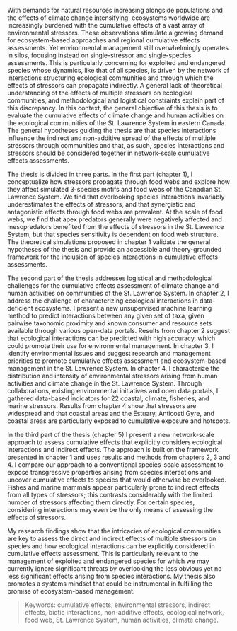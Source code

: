 With demands for natural resources increasing alongside populations and the effects of climate change intensifying, ecosystems worldwide are increasingly burdened with the cumulative effects of a vast array of environmental stressors. These observations stimulate a growing demand for ecosystem-based approaches and regional cumulative effects assessments. Yet environmental management still overwhelmingly operates in silos, focusing instead on single-stressor and single-species assessments. This is particularly concerning for exploited and endangered species whose dynamics, like that of all species, is driven by the network of interactions structuring ecological communities and through which the effects of stressors can propagate indirectly. A general lack of theoretical understanding of the effects of multiple stressors on ecological communities, and methodological and logistical constraints explain part of this discrepancy. In this context, the general objective of this thesis is to evaluate the cumulative effects of climate change and human activities on the ecological communities of the St. Lawrence System in eastern Canada. The general hypotheses guiding the thesis are that species interactions influence the indirect and non-additive spread of the effects of multiple stressors through communities and that, as such, species interactions and stressors should be considered together in network-scale cumulative effects assessments.

The thesis is divided in three parts. In the first part (chapter 1), I conceptualize how stressors propagate through food webs and explore how they affect simulated 3-species motifs and food webs of the Canadian St. Lawrence System. We find that overlooking species interactions invariably underestimates the effects of stressors, and that synergistic and antagonistic effects through food webs are prevalent. At the scale of food webs, we find that apex predators generally were negatively affected and mesopredators benefited from the effects of stressors in the St. Lawrence System, but that species sensitivity is dependent on food web structure. The theoretical simulations proposed in chapter 1 validate the general hypotheses of the thesis and provide an accessible and theory-grounded framework for the inclusion of species interactions in cumulative effects assessments.

The second part of the thesis addresses logistical and methodological challenges for the cumulative effects assessment of climate change and human activities on communities of the St. Lawrence System. In chapter 2, I address the challenge of characterizing ecological interactions in data-deficient ecosystems. I present a new unsupervised machine learning method to predict interactions between any given set of taxa, given pairwise taxonomic proximity and known consumer and resource sets available through various open-data portals. Results from chapter 2 suggest that ecological interactions can be predicted with high accuracy, which could promote their use for environmental management. In chapter 3, I identify environmental issues and suggest research and management priorities to promote cumulative effects assessment and ecosystem-based management in the St. Lawrence System. In chapter 4, I characterize the distribution and intensity of environmental stressors arising from human activities and climate change in the St. Lawrence System. Through collaborations, existing environmental initiatives and open data portals, I gathered data-based indicators for 22 coastal, climate, fisheries, and marine stressors. Results from chapter 4 show that stressors are widespread and that coastal areas and the Estuary, Anticosti Gyre, and coastal areas are particularly exposed to cumulative exposure and hotspots.

In the third part of the thesis (chapter 5) I present a new network-scale approach to assess cumulative effects that explicitly considers ecological interactions and indirect effects. The approach is built on the framework presented in chapter 1 and uses results and methods from chapters 2, 3 and 4. I compare our approach to a conventional species-scale assessment to expose transgressive properties arising from species interactions and uncover cumulative effects to species that would otherwise be overlooked. Fishes and marine mammals appear particularly prone to indirect effects from all types of stressors; this contrasts considerably with the limited number of stressors affecting them directly. For certain species, considering interactions may even be the only means of assessing the effects of stressors.

My research findings show that the intricacies of ecological communities are key to assess the direct and indirect effects of multiple stressors on species and how ecological interactions can be explicitly considered in cumulative effects assessment. This is particularly relevant to the management of exploited and endangered species for which we may currently ignore significant threats by overlooking the less obvious yet no less significant effects arising from species interactions. My thesis also promotes a systems mindset that could be instrumental in fulfilling the promise of ecosystem-based management.

> Keywords: cumulative effects, environmental stressors, indirect effects, biotic interactions, non-additive effects, ecological network, food web, St. Lawrence System, human activities, climate change.
